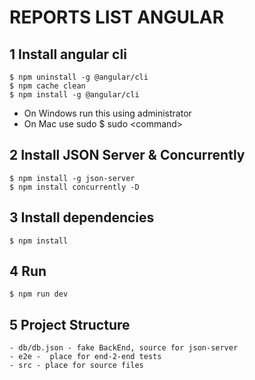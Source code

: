 # REPORTS LIST ANGULAR

## 1 Install angular cli

    $ npm uninstall -g @angular/cli
    $ npm cache clean
    $ npm install -g @angular/cli

- On Windows run this using administrator
- On Mac use sudo \$ sudo \<command>

## 2 Install JSON Server & Concurrently

    $ npm install -g json-server
    $ npm install concurrently -D

## 3 Install dependencies

    $ npm install

## 4 Run

    $ npm run dev

## 5 Project Structure

    - db/db.json - fake BackEnd, source for json-server
    - e2e -  place for end-2-end tests
    - src - place for source files
